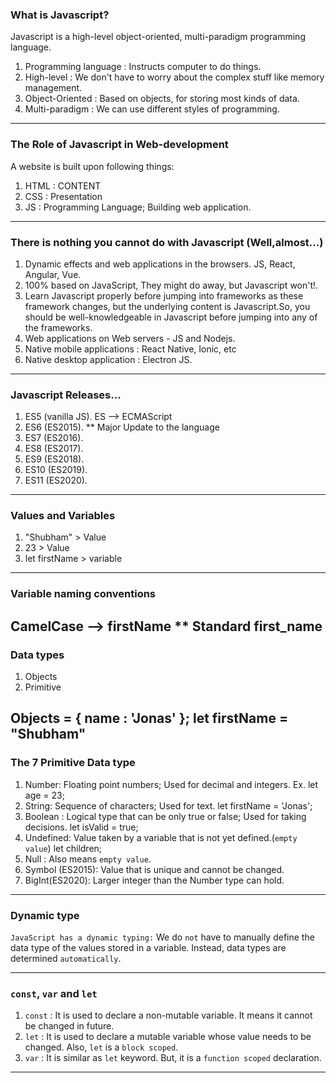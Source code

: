 ### What is Javascript?
Javascript is a high-level object-oriented, multi-paradigm programming language.

1. Programming language : Instructs computer to do things.
2. High-level : We don't have to worry about the complex stuff like memory management.
3. Object-Oriented : Based on objects, for storing most kinds of data.
4. Multi-paradigm : We can use different styles of programming.

---
### The Role of Javascript in Web-development
A website is built upon following things:
1. HTML : CONTENT
2. CSS : Presentation
3. JS : Programming Language; Building web application.
---
### There is nothing you cannot do with Javascript (Well,almost...)
1. Dynamic effects and web applications in the browsers. JS, React, Angular, Vue.
2. 100% based on JavaScript, They might do away, but Javascript won't!.
3. Learn Javascript properly before jumping into frameworks as these framework changes, but the underlying content is Javascript.So, you should be well-knowledgeable in Javascript before jumping into any of the frameworks.
4. Web applications on Web servers -  JS and Nodejs.
5. Native mobile applications : React Native, Ionic, etc
6. Native desktop application : Electron JS.
---
### Javascript Releases...
1. ES5 (vanilla JS). ES --> ECMAScript
2. ES6 (ES2015). ** Major Update to the language
3. ES7 (ES2016).
4. ES8 (ES2017).
5. ES9 (ES2018).
6. ES10 (ES2019).
7. ES11 (ES2020).
--- 
### Values and Variables
1. "Shubham" > Value
2. 23 > Value
3. let firstName > variable
---
### Variable naming conventions
CamelCase --> firstName ** Standard
first_name
---
### Data types
 1. Objects
 2. Primitive

Objects = {  name : 'Jonas' };
let firstName = "Shubham"
----
### The 7 Primitive Data type
1. Number: Floating point numbers; Used for decimal and integers. Ex. let age = 23;
2. String: Sequence of characters; Used for text. let firstName = 'Jonas';
3. Boolean :  Logical type that can be only true or false; Used for taking decisions. let isValid = true;
4. Undefined: Value taken by a variable that is not yet defined.(`empty value`) let children;
5. Null : Also means `empty value`.
6. Symbol (ES2015): Value that is unique and cannot be changed.
7. BigInt(ES2020): Larger integer than the Number type can hold.
---
### Dynamic type
`JavaScript has a dynamic typing:` We do `not` have to manually define the data type of the values stored in a variable. Instead, data types are determined `automatically`.

---
### `const`, `var` and `let`
1. `const` : It is used to declare a non-mutable variable. It means it cannot be changed in future.
2. `let` : It is used to declare a mutable variable whose value needs to be changed. Also, `let` is a `block scoped`.
3. `var` : It is similar as `let` keyword. But, it is a `function scoped` declaration.

---

